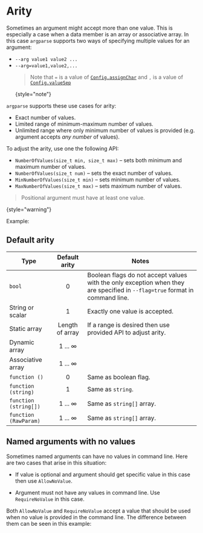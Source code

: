 # Arity

Sometimes an argument might accept more than one value. This is especially a case when a data member is an array or associative array.
In this case `argparse` supports two ways of specifying multiple values for an argument:
- `--arg value1 value2 ...`
- `--arg=value1,value2,...`
  > Note that `=` is a value of [`Config.assignChar`](Config.md#assignChar) and `,` is a value of [`Config.valueSep`](Config.md#valueSep)
  >
  {style="note"}


`argparse` supports these use cases for arity:
- Exact number of values.
- Limited range of minimum-maximum number of values.
- Unlimited range where only minimum number of values is provided (e.g. argument accepts _any number_ of values).

To adjust the arity, use one the following API:
- `NumberOfValues(size_t min, size_t max)` – sets both minimum and maximum number of values.
- `NumberOfValues(size_t num)` – sets the exact number of values.
- `MinNumberOfValues(size_t min)` – sets minimum number of values.
- `MaxNumberOfValues(size_t max)` – sets maximum number of values.

> Positional argument must have at least one value.
>
{style="warning"}

Example:

<code-block src="code_snippets/arity.d" lang="c++"/>

## Default arity

| Type                  |  Default arity  | Notes                                                                                                                       |
|-----------------------|:---------------:|-----------------------------------------------------------------------------------------------------------------------------|
| `bool`                |        0        | Boolean flags do not accept values with the only exception when they are specified in `--flag=true` format in command line. |
| String or scalar      |        1        | Exactly one value is accepted.                                                                                              |
| Static array          | Length of array | If a range is desired then use provided API to adjust arity.                                                                |
| Dynamic array         |  1 ... &#8734;  |                                                                                                                             |
| Associative array     |  1 ... &#8734;  |                                                                                                                             |
| `function ()`         |        0        | Same as boolean flag.                                                                                                       |
| `function (string)`   |        1        | Same as `string`.                                                                                                           |
| `function (string[])` |  1 ... &#8734;  | Same as `string[]` array.                                                                                                   |
| `function (RawParam)` |  1 ... &#8734;  | Same as `string[]` array.                                                                                                   |

## Named arguments with no values

Sometimes named arguments can have no values in command line. Here are two cases that arise in this situation:

- If value is optional and argument should get specific value in this case then use `AllowNoValue`.

- Argument must not have any values in command line. Use `RequireNoValue` in this case.

Both `AllowNoValue` and `RequireNoValue` accept a value that should be used when no value is provided in the command line.
The difference between them can be seen in this example:

<code-block src="code_snippets/arity_no_values.d" lang="c++"/>

